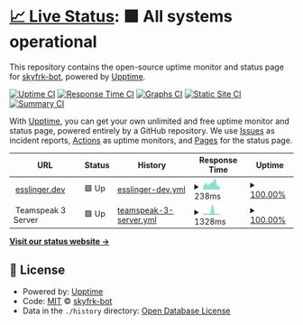 # [📈 Live Status](https://status.esslinger.dev): <!--live status--> **🟩 All systems operational**

This repository contains the open-source uptime monitor and status page for [skyfrk-bot](https://status.esslinger.dev), powered by [Upptime](https://github.com/upptime/upptime).

[![Uptime CI](https://github.com/skyfrk-bot/upptime/workflows/Uptime%20CI/badge.svg)](https://github.com/skyfrk-bot/upptime/actions?query=workflow%3A%22Uptime+CI%22)
[![Response Time CI](https://github.com/skyfrk-bot/upptime/workflows/Response%20Time%20CI/badge.svg)](https://github.com/skyfrk-bot/upptime/actions?query=workflow%3A%22Response+Time+CI%22)
[![Graphs CI](https://github.com/skyfrk-bot/upptime/workflows/Graphs%20CI/badge.svg)](https://github.com/skyfrk-bot/upptime/actions?query=workflow%3A%22Graphs+CI%22)
[![Static Site CI](https://github.com/skyfrk-bot/upptime/workflows/Static%20Site%20CI/badge.svg)](https://github.com/skyfrk-bot/upptime/actions?query=workflow%3A%22Static+Site+CI%22)
[![Summary CI](https://github.com/skyfrk-bot/upptime/workflows/Summary%20CI/badge.svg)](https://github.com/skyfrk-bot/upptime/actions?query=workflow%3A%22Summary+CI%22)

With [Upptime](https://upptime.js.org), you can get your own unlimited and free uptime monitor and status page, powered entirely by a GitHub repository. We use [Issues](https://github.com/skyfrk-bot/upptime/issues) as incident reports, [Actions](https://github.com/skyfrk-bot/upptime/actions) as uptime monitors, and [Pages](https://status.esslinger.dev) for the status page.

<!--start: status pages-->
<!-- This summary is generated by Upptime (https://github.com/upptime/upptime) -->
<!-- Do not edit this manually, your changes will be overwritten -->
<!-- prettier-ignore -->
| URL | Status | History | Response Time | Uptime |
| --- | ------ | ------- | ------------- | ------ |
| <img alt="" src="https://icons.duckduckgo.com/ip3/esslinger.dev.ico" height="13"> [esslinger.dev](https://esslinger.dev) | 🟩 Up | [esslinger-dev.yml](https://github.com/skyfrk-bot/upptime/commits/HEAD/history/esslinger-dev.yml) | <details><summary><img alt="Response time graph" src="./graphs/esslinger-dev/response-time-week.png" height="20"> 238ms</summary><br><a href="https://status.esslinger.dev/history/esslinger-dev"><img alt="Response time 240" src="https://img.shields.io/endpoint?url=https%3A%2F%2Fraw.githubusercontent.com%2Fskyfrk-bot%2Fupptime%2FHEAD%2Fapi%2Fesslinger-dev%2Fresponse-time.json"></a><br><a href="https://status.esslinger.dev/history/esslinger-dev"><img alt="24-hour response time 135" src="https://img.shields.io/endpoint?url=https%3A%2F%2Fraw.githubusercontent.com%2Fskyfrk-bot%2Fupptime%2FHEAD%2Fapi%2Fesslinger-dev%2Fresponse-time-day.json"></a><br><a href="https://status.esslinger.dev/history/esslinger-dev"><img alt="7-day response time 238" src="https://img.shields.io/endpoint?url=https%3A%2F%2Fraw.githubusercontent.com%2Fskyfrk-bot%2Fupptime%2FHEAD%2Fapi%2Fesslinger-dev%2Fresponse-time-week.json"></a><br><a href="https://status.esslinger.dev/history/esslinger-dev"><img alt="30-day response time 215" src="https://img.shields.io/endpoint?url=https%3A%2F%2Fraw.githubusercontent.com%2Fskyfrk-bot%2Fupptime%2FHEAD%2Fapi%2Fesslinger-dev%2Fresponse-time-month.json"></a><br><a href="https://status.esslinger.dev/history/esslinger-dev"><img alt="1-year response time 244" src="https://img.shields.io/endpoint?url=https%3A%2F%2Fraw.githubusercontent.com%2Fskyfrk-bot%2Fupptime%2FHEAD%2Fapi%2Fesslinger-dev%2Fresponse-time-year.json"></a></details> | <details><summary><a href="https://status.esslinger.dev/history/esslinger-dev">100.00%</a></summary><a href="https://status.esslinger.dev/history/esslinger-dev"><img alt="All-time uptime 99.59%" src="https://img.shields.io/endpoint?url=https%3A%2F%2Fraw.githubusercontent.com%2Fskyfrk-bot%2Fupptime%2FHEAD%2Fapi%2Fesslinger-dev%2Fuptime.json"></a><br><a href="https://status.esslinger.dev/history/esslinger-dev"><img alt="24-hour uptime 100.00%" src="https://img.shields.io/endpoint?url=https%3A%2F%2Fraw.githubusercontent.com%2Fskyfrk-bot%2Fupptime%2FHEAD%2Fapi%2Fesslinger-dev%2Fuptime-day.json"></a><br><a href="https://status.esslinger.dev/history/esslinger-dev"><img alt="7-day uptime 100.00%" src="https://img.shields.io/endpoint?url=https%3A%2F%2Fraw.githubusercontent.com%2Fskyfrk-bot%2Fupptime%2FHEAD%2Fapi%2Fesslinger-dev%2Fuptime-week.json"></a><br><a href="https://status.esslinger.dev/history/esslinger-dev"><img alt="30-day uptime 100.00%" src="https://img.shields.io/endpoint?url=https%3A%2F%2Fraw.githubusercontent.com%2Fskyfrk-bot%2Fupptime%2FHEAD%2Fapi%2Fesslinger-dev%2Fuptime-month.json"></a><br><a href="https://status.esslinger.dev/history/esslinger-dev"><img alt="1-year uptime 100.00%" src="https://img.shields.io/endpoint?url=https%3A%2F%2Fraw.githubusercontent.com%2Fskyfrk-bot%2Fupptime%2FHEAD%2Fapi%2Fesslinger-dev%2Fuptime-year.json"></a></details>
| <img alt="" src="https://icons.duckduckgo.com/ip3/null.ico" height="13"> Teamspeak 3 Server | 🟩 Up | [teamspeak-3-server.yml](https://github.com/skyfrk-bot/upptime/commits/HEAD/history/teamspeak-3-server.yml) | <details><summary><img alt="Response time graph" src="./graphs/teamspeak-3-server/response-time-week.png" height="20"> 1328ms</summary><br><a href="https://status.esslinger.dev/history/teamspeak-3-server"><img alt="Response time 1121" src="https://img.shields.io/endpoint?url=https%3A%2F%2Fraw.githubusercontent.com%2Fskyfrk-bot%2Fupptime%2FHEAD%2Fapi%2Fteamspeak-3-server%2Fresponse-time.json"></a><br><a href="https://status.esslinger.dev/history/teamspeak-3-server"><img alt="24-hour response time 495" src="https://img.shields.io/endpoint?url=https%3A%2F%2Fraw.githubusercontent.com%2Fskyfrk-bot%2Fupptime%2FHEAD%2Fapi%2Fteamspeak-3-server%2Fresponse-time-day.json"></a><br><a href="https://status.esslinger.dev/history/teamspeak-3-server"><img alt="7-day response time 1328" src="https://img.shields.io/endpoint?url=https%3A%2F%2Fraw.githubusercontent.com%2Fskyfrk-bot%2Fupptime%2FHEAD%2Fapi%2Fteamspeak-3-server%2Fresponse-time-week.json"></a><br><a href="https://status.esslinger.dev/history/teamspeak-3-server"><img alt="30-day response time 931" src="https://img.shields.io/endpoint?url=https%3A%2F%2Fraw.githubusercontent.com%2Fskyfrk-bot%2Fupptime%2FHEAD%2Fapi%2Fteamspeak-3-server%2Fresponse-time-month.json"></a><br><a href="https://status.esslinger.dev/history/teamspeak-3-server"><img alt="1-year response time 1002" src="https://img.shields.io/endpoint?url=https%3A%2F%2Fraw.githubusercontent.com%2Fskyfrk-bot%2Fupptime%2FHEAD%2Fapi%2Fteamspeak-3-server%2Fresponse-time-year.json"></a></details> | <details><summary><a href="https://status.esslinger.dev/history/teamspeak-3-server">100.00%</a></summary><a href="https://status.esslinger.dev/history/teamspeak-3-server"><img alt="All-time uptime 99.96%" src="https://img.shields.io/endpoint?url=https%3A%2F%2Fraw.githubusercontent.com%2Fskyfrk-bot%2Fupptime%2FHEAD%2Fapi%2Fteamspeak-3-server%2Fuptime.json"></a><br><a href="https://status.esslinger.dev/history/teamspeak-3-server"><img alt="24-hour uptime 100.00%" src="https://img.shields.io/endpoint?url=https%3A%2F%2Fraw.githubusercontent.com%2Fskyfrk-bot%2Fupptime%2FHEAD%2Fapi%2Fteamspeak-3-server%2Fuptime-day.json"></a><br><a href="https://status.esslinger.dev/history/teamspeak-3-server"><img alt="7-day uptime 100.00%" src="https://img.shields.io/endpoint?url=https%3A%2F%2Fraw.githubusercontent.com%2Fskyfrk-bot%2Fupptime%2FHEAD%2Fapi%2Fteamspeak-3-server%2Fuptime-week.json"></a><br><a href="https://status.esslinger.dev/history/teamspeak-3-server"><img alt="30-day uptime 100.00%" src="https://img.shields.io/endpoint?url=https%3A%2F%2Fraw.githubusercontent.com%2Fskyfrk-bot%2Fupptime%2FHEAD%2Fapi%2Fteamspeak-3-server%2Fuptime-month.json"></a><br><a href="https://status.esslinger.dev/history/teamspeak-3-server"><img alt="1-year uptime 99.97%" src="https://img.shields.io/endpoint?url=https%3A%2F%2Fraw.githubusercontent.com%2Fskyfrk-bot%2Fupptime%2FHEAD%2Fapi%2Fteamspeak-3-server%2Fuptime-year.json"></a></details>

<!--end: status pages-->

[**Visit our status website →**](https://status.esslinger.dev)

## 📄 License

- Powered by: [Upptime](https://github.com/upptime/upptime)
- Code: [MIT](./LICENSE) © [skyfrk-bot](https://status.esslinger.dev)
- Data in the `./history` directory: [Open Database License](https://opendatacommons.org/licenses/odbl/1-0/)
